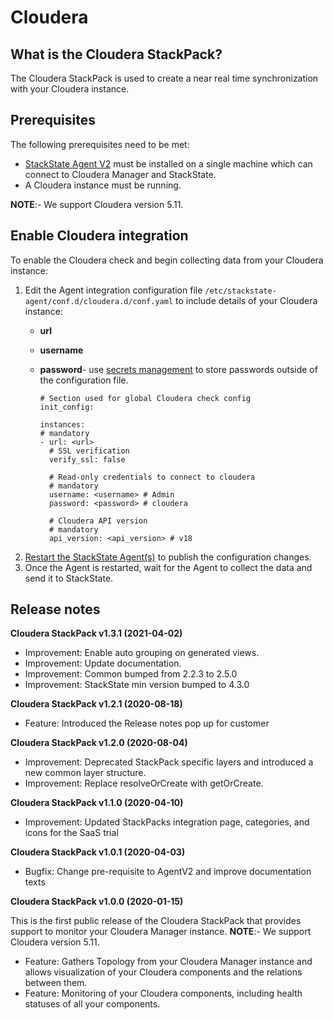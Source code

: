 # Cloudera

## What is the Cloudera StackPack?

The Cloudera StackPack is used to create a near real time synchronization with your Cloudera instance.

## Prerequisites

The following prerequisites need to be met:

* [StackState Agent V2](agent.md)  must be installed on a single machine which can connect to Cloudera Manager and StackState.
* A Cloudera instance must be running.

**NOTE**:- We support Cloudera version 5.11.

## Enable Cloudera integration

To enable the Cloudera check and begin collecting data from your Cloudera instance:

1. Edit the Agent integration configuration file `/etc/stackstate-agent/conf.d/cloudera.d/conf.yaml` to include details of your Cloudera instance:
   * **url**
   * **username**
   * **password**- use [secrets management](../../configure/security/secrets_management.md) to store passwords outside of the configuration file.

     ```text
     # Section used for global Cloudera check config
     init_config:

     instances:
     # mandatory
     - url: <url>
       # SSL verification
       verify_ssl: false    

       # Read-only credentials to connect to cloudera
       # mandatory
       username: <username> # Admin
       password: <password> # cloudera

       # Cloudera API version
       # mandatory
       api_version: <api_version> # v18
     ```
2. [Restart the StackState Agent\(s\)](agent.md#start-stop-restart-the-stackstate-agent) to publish the configuration changes.
3. Once the Agent is restarted, wait for the Agent to collect the data and send it to StackState.

## Release notes

**Cloudera StackPack v1.3.1 (2021-04-02)**

- Improvement: Enable auto grouping on generated views.
- Improvement: Update documentation.
- Improvement: Common bumped from 2.2.3 to 2.5.0
- Improvement: StackState min version bumped to 4.3.0

**Cloudera StackPack v1.2.1 (2020-08-18)**

- Feature: Introduced the Release notes pop up for customer

**Cloudera StackPack v1.2.0 (2020-08-04)**

- Improvement: Deprecated StackPack specific layers and introduced a new common layer structure.
- Improvement: Replace resolveOrCreate with getOrCreate.

**Cloudera StackPack v1.1.0 (2020-04-10)**

- Improvement: Updated StackPacks integration page, categories, and icons for the SaaS trial

**Cloudera StackPack v1.0.1 (2020-04-03)**

- Bugfix: Change pre-requisite to AgentV2 and improve documentation texts

**Cloudera StackPack v1.0.0 (2020-01-15)**

This is the first public release of the Cloudera StackPack that provides support to monitor your Cloudera Manager instance. **NOTE**:- We support Cloudera version 5.11.

- Feature: Gathers Topology from your Cloudera Manager instance and allows visualization of your Cloudera components and the relations between them.
- Feature: Monitoring of your Cloudera components, including health statuses of all your components.
